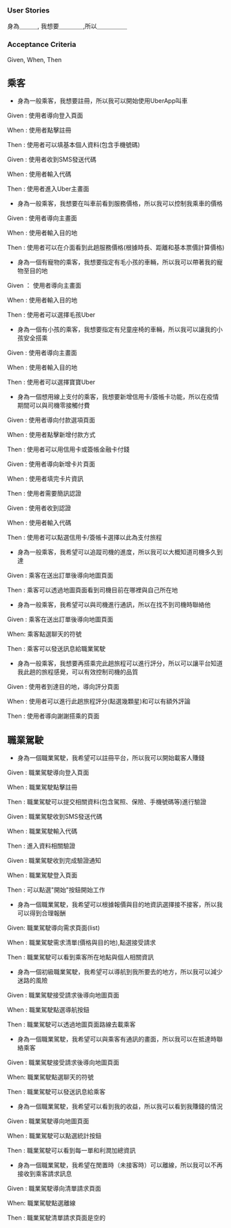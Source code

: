 ### User Stories
身為＿＿＿, 我想要＿＿＿＿,所以＿＿＿＿＿

### Acceptance Criteria 
Given, When, Then 

## 乘客
- 身為一般乘客，我想要註冊，所以我可以開始使用UberApp叫車

Given : 使用者導向登入頁面 

When  : 使用者點擊註冊

Then  : 使用者可以填基本個人資料(包含手機號碼)

Given : 使用者收到SMS發送代碼

When  : 使用者輸入代碼

Then  : 使用者進入Uber主畫面

- 身為一般乘客，我想要在叫車前看到服務價格，所以我可以控制我乘車的價格

Given : 使用者導向主畫面

When : 使用者輸入目的地

Then : 使用者可以在介面看到此趟服務價格(根據時長、距離和基本票價計算價格)

- 身為一個有寵物的乘客，我想要指定有毛小孩的車輛，所以我可以帶著我的寵物至目的地

Given ： 使用者導向主畫面

When : 使用者輸入目的地

Then : 使用者可以選擇毛孩Uber

- 身為一個有小孩的乘客，我想要指定有兒童座椅的車輛，所以我可以讓我的小孩安全搭乘

Given : 使用者導向主畫面

When  : 使用者輸入目的地

Then  : 使用者可以選擇寶寶Uber

- 身為一個想用線上支付的乘客，我想要新增信用卡/簽帳卡功能，所以在疫情期間可以與司機零接觸付費

Given : 使用者導向付款選項頁面

When : 使用者點擊新增付款方式

Then : 使用者可以用信用卡或簽帳金融卡付錢

Given : 使用者導向新增卡片頁面

When : 使用者填完卡片資訊

Then : 使用者需要簡訊認證

Given : 使用者收到認證

When : 使用者輸入代碼

Then : 使用者可以點選信用卡/簽帳卡選擇以此為支付旅程

- 身為一般乘客，我希望可以追蹤司機的進度，所以我可以大概知道司機多久到達

Given : 乘客在送出訂單後導向地圖頁面

Then : 乘客可以透過地圖頁面看到司機目前在哪裡與自己所在地

- 身為一般乘客，我希望可以與司機進行通訊，所以在找不到司機時聯絡他

Given : 乘客在送出訂單後導向地圖頁面

When: 乘客點選聊天的符號

Then : 乘客可以發送訊息給職業駕駛

- 身為一般乘客，我想要再搭乘完此趟旅程可以進行評分，所以可以讓平台知道我此趟的旅程感覺，可以有效控制司機的品質

Given : 使用者到達目的地，導向評分頁面

When : 使用者可以進行此趟旅程評分(點選幾顆星)和可以有額外評論

Then : 使用者導向謝謝搭乘的頁面

## 職業駕駛
- 身為一個職業駕駛，我希望可以註冊平台，所以我可以開始載客人賺錢

Given : 職業駕駛導向登入頁面 

When  : 職業駕駛點擊註冊

Then  : 職業駕駛可以提交相關資料(包含駕照、保險、手機號碼等)進行驗證

Given : 職業駕駛收到SMS發送代碼

When  : 職業駕駛輸入代碼

Then  : 進入資料相關驗證

Given : 職業駕駛收到完成驗證通知

When : 職業駕駛登入頁面

Then : 可以點選"開始"按鈕開始工作

- 身為一個職業駕駛，我希望可以根據報價與目的地資訊選擇接不接客，所以我可以得到合理報酬

Given: 職業駕駛導向需求頁面(list)

When : 職業駕駛需求清單(價格與目的地),點選接受請求

Then : 職業駕駛可以看到乘客所在地點與個人相關資訊

- 身為一個初級職業駕駛，我希望可以導航到我所要去的地方，所以我可以減少迷路的風險

Given : 職業駕駛接受請求後導向地圖頁面

When : 職業駕駛點選導航按鈕

Then : 職業駕駛可以透過地圖頁面路線去載乘客

- 身為一個職業駕駛，我希望可以與乘客有通訊的畫面，所以我可以在抵達時聯絡乘客

Given : 職業駕駛接受請求後導向地圖頁面

When: 職業駕駛點選聊天的符號

Then : 職業駕駛可以發送訊息給乘客

- 身為一個職業駕駛，我希望可以看到我的收益，所以我可以看到我賺錢的情況

Given : 職業駕駛導向地圖頁面

When : 職業駕駛可以點選統計按鈕

Then : 職業駕駛可以看到每一單和利潤加總資訊

- 身為一個職業駕駛，我希望在閒置時（未接客時）可以離線，所以我可以不再接收到乘客請求訊息

Given : 職業駕駛導向清單請求頁面

When: 職業駕駛點選離線

Then : 職業駕駛清單請求頁面是空的    
